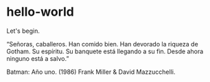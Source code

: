 # hello-world
Let's begin.

“Señoras, caballeros. Han comido bien. Han devorado la riqueza de Gotham. Su espíritu. Su banquete está llegando a su fin. Desde ahora ninguno está a salvo.”

Batman: Año uno. (1986) Frank Miller & David Mazzucchelli.


